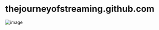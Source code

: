 # thejourneyofstreaming.github.com
![image](https://user-images.githubusercontent.com/115772840/195832111-ae7139b8-e829-449e-b383-989651105598.png)

